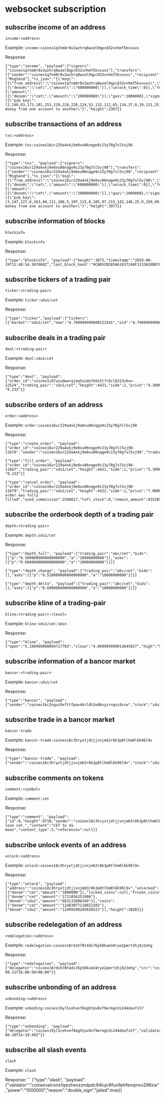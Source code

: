 # websocket subscription

## subscribe income of an address
`income:<address>`

Example: `income:coinex1q7nm8r8v2wzhrq8wxel9qpc832vnhmf5kvxuxs`

Response
```
{"type":"income", "payload":{"signers":["coinex1q7nm8r8v2wzhrq8wxel9qpc832vnhmf5kvxuxs"],"transfers":[{"sender":"coinex1q7nm8r8v2wzhrq8wxel9qpc832vnhmf5kvxuxs","recipient":"coinex16ur229a4xkj9e0xu06nqge9c23y70g7sl5vj98","amount":"600000000cet"}],"serial_number":24638,"msg_types":["MsgSend"],"tx_json":"{\"msg\":[{\"from_address\":\"coinex1q7nm8r8v2wzhrq8wxel9qpc832vnhmf5kvxuxs\",\"to_address\":\"coinex16ur229a4xkj9e0xu06nqge9c23y70g7sl5vj98\",\"amount\":[{\"denom\":\"cet\",\"amount\":\"600000000\"}],\"unlock_time\":0}],\"fee\":{\"amount\":[{\"denom\":\"cet\",\"amount\":\"200000000\"}],\"gas\":1000000},\"signatures\":[{\"pub_key\":[2,248,63,173,181,253,229,228,228,124,52,132,112,65,124,37,0,19,131,25,25,77,63,79,7,210,0,25,44,126,174,88,242],\"signature\":\"skkAap2ltmG2VNulgIuTLPnfuh0wxy8Id4iwzc/i+QFS56pCY28h9cIGxz9ajQxGupm6C4NWLq87wU4l4sQbEQ==\"}],\"memo\":\"send money from one account to another\"}","height":2367}}
```

## subscribe transactions of an address

`txs:<address>`

Example: `txs:coinex16ur229a4xkj9e0xu06nqge9c23y70g7sl5vj98`

Response:

```
{"type":"txs", "payload":{"signers":["coinex16ur229a4xkj9e0xu06nqge9c23y70g7sl5vj98"],"transfers":[{"sender":"coinex16ur229a4xkj9e0xu06nqge9c23y70g7sl5vj98","recipient":"coinex1x6u3jacjqaqdfwvj4fs7adtumpsv2y6p6258jl","amount":"600000000cet"}],"serial_number":49984,"msg_types":["MsgSend"],"tx_json":"{\"msg\":[{\"from_address\":\"coinex16ur229a4xkj9e0xu06nqge9c23y70g7sl5vj98\",\"to_address\":\"coinex1x6u3jacjqaqdfwvj4fs7adtumpsv2y6p6258jl\",\"amount\":[{\"denom\":\"cet\",\"amount\":\"600000000\"}],\"unlock_time\":0}],\"fee\":{\"amount\":[{\"denom\":\"cet\",\"amount\":\"200000000\"}],\"gas\":1000000},\"signatures\":[{\"pub_key\":[3,147,127,6,163,84,111,186,5,197,115,8,105,97,215,142,146,25,9,250,99,108,15,250,104,136,115,35,8,148,156,158,41],\"signature\":\"F3Zo4xzmc8skzpldzEmcUkpgwnQ65cnoUv7SQh5bLNMd9uNDr08/YRwFzJqHExtiBAZG9VJMHkRnVtUDVPq2RQ==\"}],\"memo\":\"send money from one account to another\"}","height":3977}}
```

## subscribe information of blocks

`blockinfo`

Example: `blockinfo`

Response:

```
{"type":"blockinfo", "payload":{"height":3873,"timestamp":"2019-08-19T11:48:54.507868Z","last_block_hash":"0CB05CB285A61837248F3133A3EBD7C32AD61A5B3729B616274C506E1A886EED"}}
```

## subscribe tickers of a trading pair

`ticker:<trading-pair>`

Example:  `ticker:sdu1/cet`

Response:

```
{"type":"ticker","payload":{"tickers":[{"market":"sdu1/cet","new":"4.799999999600122541","old":"4.799999999600122541"}]}}
```

## subscribe deals in a trading pair

`deal:<trading-pair>`

Example: `deal:sdu1/cet`

Response:

```
{"type":"deal", "payload":{"order_id":"coinex1c87uzudwwrgjmq5zude7k0s5t7r8cl6333v6uv-12524","trading_pair":"sdu1/cet","height":4421,"side":2,"price":"4.300000000000000000","left_stock":0,"freeze":0,"deal_stock":587912094,"deal_money":2939560470,"curr_stock":587912094,"curr_money":2939560470,"fill_price": "0.233"}}
```

## subscribe orders of an address

`order:<address>`

Example: `order:coinex16ur229a4xkj9e0xu06nqge9c23y70g7sl5vj98`

Response:

```
{"type":"create_order", "payload":{"order_id":"coinex16ur229a4xkj9e0xu06nqge9c23y70g7sl5vj98-11678","sender":"coinex16ur229a4xkj9e0xu06nqge9c23y70g7sl5vj98","trading_pair":"sdu1/cet","order_type":2,"price":"3.100000000000000000","quantity":563125147,"side":2,"time_in_force":3,"feature_fee":0,"height":4422,"frozen_fee":2815626,"freeze":563125147}}

{"type":"fill_order", "payload":{"order_id":"coinex16ur229a4xkj9e0xu06nqge9c23y70g7sl5vj98-11667","trading_pair":"sdu1/cet","height":4421,"side":1,"price":"5.300000000000000000","left_stock":0,"freeze":174882868,"deal_stock":582942891,"deal_money":2914714455,"curr_stock":582942891,"curr_money":2914714455,"fill_price": "0.233"}}

{"type":"cancel_order", "payload":{"order_id":"coinex16ur229a4xkj9e0xu06nqge9c23y70g7sl5vj98-11679","trading_pair":"sdu1/cet","height":4422,"side":1,"price":"7.000000000000000000","del_reason":"The order was fully filled","used_commission":2598017,"left_stock":0,"remain_amount":935285865,"deal_stock":519603258,"deal_money":2701936941}}

```

## subscribe the orderbook depth of a trading pair

`depth:<trading-pair>`

Example: `depth:sdu1/cet`

Response:

```
{"type":"depth_full", "payload":{"trading_pair":"abc/cet","bids":[{"p":"0.500000000000000000","a":"10000000000"}],"asks":[{"p":"0.600000000000000000","a":"10000000000"}]}}

{"type":"depth_change", "payload":{"trading_pair":"abc/cet","bids":[],"asks":[{"p":"0.520000000000000000","a":"10000000000"}]}}

{"type":"depth_delta", "payload":{"trading_pair":"abc/cet","bids":[],"asks":[{"p":"0.600000000000000000","a":"10000000000"}]}}
```

## subscribe kline of a trading-pair

`kline:<trading-pair>:<level>`

Example: `kline:sdu1/cet:1min`

Response:
```
{"type":"kline", "payload":{"open":"5.199999998894717703","close":"4.899999999013645027","high":"5.300000000000000000","low":"4.899999991850623725","total":"507280335742","unix_time":1566220136,"time_span":"1min","market":"sdu1/cet"}}
```

## subscribe information of a bancor market

`bancor:<trading-pair>`

Example: `bancor:sdu1/cet`

Response:

```
{"type":"bancor", "payload":{"sender":"coinex1kc2nguz9xfttfpav4drldh2w96xyzrnqss9scw","stock":"sdu1","money":"cet","init_price":"1.000000000000000000","max_supply":"10000000000000","max_price":"500.000000000000000000","price":"1.000000002994000000","stock_in_pool":"9999999999940","money_in_pool":"60","earliest_cancel_time":1917014400}}
```

## subscribe trade in a bancor market

`bancor-trade`

Example: `bancor-trade:coinex18c3hryxtjdtjjvnjm63r8k3p8tlhm0l6k96l9v`

Response:

```
{"type":"bancor-trade", "payload":{"sender":"coinex18c3hryxtjdtjjvnjm63r8k3p8tlhm0l6k96l9v","stock":"sdu1","money":"cet","amount":60,"side":1,"money_limit":100,"transaction_price":"5.400000000000000000","block_height":9532}}
```


## subscribe comments on tokens

`comment:<symbol>`

Example: `comment:cet`

Response:

```
{"type":"comment", "payload":{"id":0,"height":9710,"sender":"coinex18c3hryxtjdtjjvnjm63r8k3p8tlhm0l6k96l9v","token":"cet","donation":2,"title":"I love cet.","content":"CET to da moon","content_type":3,"references":null}}
```

## subscribe unlock events of an address

`unlock:<address>`

Example: `unlock:coinex18c3hryxtjdtjjvnjm63r8k3p8tlhm0l6k96l9v`

Response:
```
{"type":"unlock", "payload":{"address":"coinex18c3hryxtjdtjjvnjm63r8k3p8tlhm0l6k96l9v","unlocked":[{"denom":"cet","amount":"1000000"}],"locked_coins":null,"frozen_coins":[{"denom":"cet","amount":"1711856251008"},{"denom":"sdu1","amount":"663131006349"}],"coins":[{"denom":"cet","amount":"12483077110822102"},{"denom":"sdu1","amount":"12499299245036521"}],"height":10281}}
```

## subscribe redelegation of an address

`redelegation:<address>`

Example: `redelegation:coinex18rdsh78t4ds76p58kum34rye2pmrt3hj8z2ehg`

Response:
```
{"type":"redelegation", "payload":{"delegator":"coinex18rdsh78t4ds76p58kum34rye2pmrt3hj8z2ehg","src":"coinexvaloper1z6vr3s5nrn5d6fyxl5vmw77ehznme07w9dan6x","dst":"coinexvaloper16pr4xqlsglwu6urkyt975nxzl65hlt2fw0n58d","amount":"200000000000","completion_time":"2019-08-21T16:00:50+08:00"}}
```

## subscribe unbonding of an address

`unbonding:<address>`

Example: `unboding:coinex19yl5cehvef8aghtpv0xf9wrmgn3s244deafs57`

Response:
```
{"type":"unbonding", "payload":{"delegator":"coinex19yl5cehvef8aghtpv0xf9wrmgn3s244deafs57","validator":"coinexvaloper1htx25v7pex9lkqr77axdq33cy50ws8dquf0psu","amount":"100000","completion_time":"2019-08-20T14:19:49Z"}}
```

## subscribe all slash events

`slash`

Example: `slash`

Response:```
{"type":"slash", "payload":{"validator":"coinexvalcons1qwztwxzzndpdc94tujv8fux9phfenqmvx296zw","power":"1000000","reason":"double_sign","jailed":true}}
```
